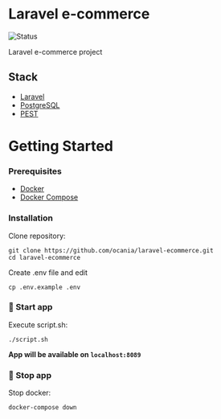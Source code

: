 # Laravel e-commerce

![Status](https://img.shields.io/badge/Status-35%25-orange)

Laravel e-commerce project

## Stack

- [Laravel](https://laravel.com/)
- [PostgreSQL](https://www.postgresql.org/)
- [PEST](https://pestphp.com/)

# Getting Started

### Prerequisites

- [Docker](https://docs.docker.com/get-docker/)
- [Docker Compose](https://docs.docker.com/compose/install/)

### Installation

Clone repository:

```
git clone https://github.com/ocania/laravel-ecommerce.git
cd laravel-ecommerce
```

Create .env file and edit

```
cp .env.example .env
```

### 🚀 Start app

Execute script.sh:

```
./script.sh
```

**App will be available on `localhost:8089`**

### 🛑 Stop app

Stop docker:

```
docker-compose down
```